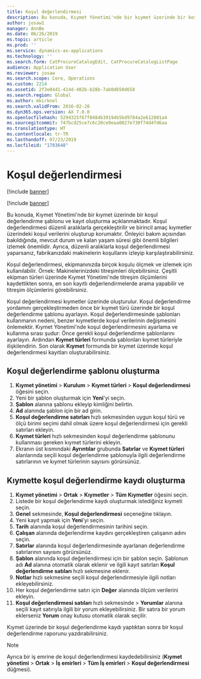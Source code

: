 ```yaml
---
title: Koşul değerlendirmesi
description: Bu konuda, Kıymet Yönetimi'nde bir kıymet üzerinde bir koşul değerlendirme şablonu ve kayıt oluşturma açıklanmaktadır.
author: josaw1
manager: AnnBe
ms.date: 06/26/2019
ms.topic: article
ms.prod: ''
ms.service: dynamics-ax-applications
ms.technology: ''
ms.search.form: CatProcureCatalogEdit, CatProcureCatalogListPage
audience: Application User
ms.reviewer: josaw
ms.search.scope: Core, Operations
ms.custom: 2214
ms.assetid: 2f3e0441-414d-402b-b28b-7ab0d650d658
ms.search.region: Global
ms.author: mkirknel
ms.search.validFrom: 2016-02-28
ms.dyn365.ops.version: AX 7.0.0
ms.openlocfilehash: 5294325f67f0484b39194b5bd9784a2e612001a4
ms.sourcegitcommit: 747bcd25ce7c6c20ce9eaa0027e730f74d4fd6aa
ms.translationtype: HT
ms.contentlocale: tr-TR
ms.lasthandoff: 07/23/2019
ms.locfileid: "1783648"
---
```

# <a name="condition-assessment"></a>Koşul değerlendirmesi

[!include [banner](../../includes/banner.md)]

[!include [banner](../../includes/preview-banner.md)]

Bu konuda, Kıymet Yönetimi'nde bir kıymet üzerinde bir koşul değerlendirme şablonu ve kayıt oluşturma açıklanmaktadır. Koşul değerlendirmesi düzenli aralıklarla gerçekleştirilir ve birincil amaç kıymetler üzerindeki koşul verilerini oluşturup korumaktır. Önleyici bakım açısından bakıldığında, mevcut durum ve kalan yaşam süresi gibi önemli bilgileri izlemek önemlidir. Ayrıca, düzenli aralıklarla koşul değerlendirmesi yaparsanız, fabrikanızdaki makinelerin koşullarını izleyip karşılaştırabilirsiniz.

Koşul değerlendirmesi, ekipmanınızda birçok koşulu ölçmek ve izlemek için kullanılabilir. Örnek: Makinelerinizdeki titreşimleri ölçebilirsiniz. Çeşitli ekipman türleri üzerinde Kıymet Yönetimi'nde titreşim ölçümlerini kaydettikten sonra, en son kayıtlı değerlendirmelerde arama yapabilir ve titreşim ölçümlerini görebilirsiniz.

Koşul değerlendirmesi kıymetler üzerinde oluşturulur. Koşul değerlendirme yordamını gerçekleştirmeden önce bir kıymet türü üzerinde bir koşul değerlendirme şablonu ayarlayın. Koşul değerlendirmesinde şablonları kullanmanın nedeni, benzer kıymetlerde koşul verilerinin değişmesini önlemektir. Kıymet Yönetimi'nde koşul değerlendirmesini ayarlama ve kullanma sırası şudur: Önce gerekli koşul değerlendirme şablonlarını ayarlayın. Ardından **Kıymet türleri** formunda şablonları kıymet türleriyle ilişkilendirin. Son olarak **Kıymet** formunda bir kıymet üzerinde koşul değerlendirmesi kayıtları oluşturabilirsiniz.

## <a name="create-a-condition-assessment-template"></a>Koşul değerlendirme şablonu oluşturma

1. **Kıymet yönetimi** > **Kurulum** > **Kıymet türleri** > **Koşul değerlendirmesi** öğesini seçin.
2. Yeni bir şablon oluşturmak için **Yeni**'yi seçin.
3. **Şablon** alanına şablonu ekleyip kimliğini belirtin.
4. **Ad** alanında şablon için bir ad girin.
5. **Koşul değerlendirme satırları** hızlı sekmesinden uygun koşul türü ve ölçü birimi seçimi dahil olmak üzere koşul değerlendirmesi için gerekli satırları ekleyin.
6. **Kıymet türleri** hızlı sekmesinden koşul değerlendirme şablonunu kullanması gereken kıymet türlerini ekleyin.
7. Ekranın üst kısmındaki **Ayrıntılar** grubunda **Satırlar** ve **Kıymet türleri** alanlarında seçili koşul değerlendirme şablonuyla ilgili değerlendirme satırlarının ve kıymet türlerinin sayısını görürsünüz.


## <a name="create-condition-assessment-registration-on-an-asset"></a>Kıymette koşul değerlendirme kaydı oluşturma

1. **Kıymet yönetimi** > **Ortak** > **Kıymetler** > **Tüm Kıymetler** öğesini seçin.
2. Listede bir koşul değerlendirme kaydı oluşturmak istediğiniz kıymeti seçin.
3. **Genel** sekmesinde, **Koşul değerlendirmesi** seçeneğine tıklayın.
4. Yeni kayıt yapmak için **Yeni**'yi seçin.
5. **Tarih** alanında koşul değerlendirmesinin tarihini seçin.
6. **Çalışan** alanında değerlendirme kaydını gerçekleştiren çalışanın adını seçin.
7. **Satırlar** alanında koşul değerlendirmesinde ayarlanan değerlendirme satırlarının sayısını görürsünüz.
8. **Şablon** alanında koşul değerlendirmesi için bir şablon seçin. Şablonun adı **Ad** alanına otomatik olarak eklenir ve ilgili kayıt satırları **Koşul değerlendirme satıları** hızlı sekmesine eklenir.
9. **Notlar** hızlı sekmesine seçili koşul değerlendirmesiyle ilgili notları ekleyebilirsiniz.
10. Her koşul değerlendirme satırı için **Değer** alanında ölçüm verilerini ekleyin.
11. **Koşul değerlendirmesi satıları** hızlı sekmesinde > **Yorumlar** alanına seçili kayıt satırıyla ilgili bir yorum ekleyebilirsiniz. Bir satıra bir yorum eklerseniz **Yorum** onay kutusu otomatik olarak seçilir.

Kıymet üzerinde bir koşul değerlendirme kaydı yaptıktan sonra bir koşul değerlendirme raporunu yazdırabilirsiniz.

>[!NOTE]
>Ayrıca bir iş emrine de koşul değerlendirmesi kaydedebilirsiniz (**Kıymet yönetimi** > **Ortak** > **İş emirleri** > **Tüm İş emirleri** > **Koşul değerlendirmesi** düğmesi).
